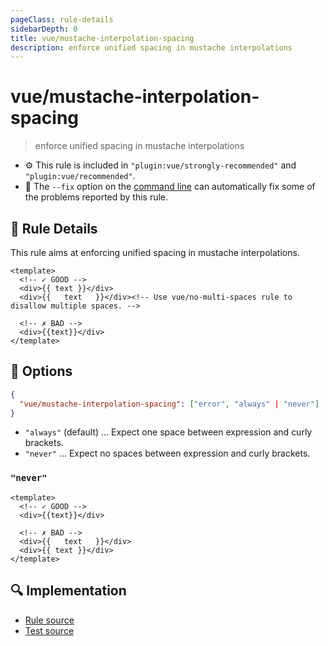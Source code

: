 ```yaml
---
pageClass: rule-details
sidebarDepth: 0
title: vue/mustache-interpolation-spacing
description: enforce unified spacing in mustache interpolations
---
```

# vue/mustache-interpolation-spacing
> enforce unified spacing in mustache interpolations

- :gear: This rule is included in `"plugin:vue/strongly-recommended"` and `"plugin:vue/recommended"`.
- :wrench: The `--fix` option on the [command line](https://eslint.org/docs/user-guide/command-line-interface#fixing-problems) can automatically fix some of the problems reported by this rule.

## :book: Rule Details

This rule aims at enforcing unified spacing in mustache interpolations.

<eslint-code-block fix :rules="{'vue/mustache-interpolation-spacing': ['error']}">

```vue
<template>
  <!-- ✓ GOOD -->
  <div>{{ text }}</div>
  <div>{{   text   }}</div><!-- Use vue/no-multi-spaces rule to disallow multiple spaces. -->

  <!-- ✗ BAD -->
  <div>{{text}}</div>
</template>
```

</eslint-code-block>

## :wrench: Options

```json
{
  "vue/mustache-interpolation-spacing": ["error", "always" | "never"]
}
```

- `"always"` (default) ... Expect one space between expression and curly brackets.
- `"never"` ... Expect no spaces between expression and curly brackets.

### `"never"`

<eslint-code-block fix :rules="{'vue/mustache-interpolation-spacing': ['error', 'never']}">

```vue
<template>
  <!-- ✓ GOOD -->
  <div>{{text}}</div>

  <!-- ✗ BAD -->
  <div>{{   text   }}</div>
  <div>{{ text }}</div>
</template>
```

</eslint-code-block>

## :mag: Implementation

- [Rule source](https://github.com/vuejs/eslint-plugin-vue/blob/master/lib/rules/mustache-interpolation-spacing.js)
- [Test source](https://github.com/vuejs/eslint-plugin-vue/blob/master/tests/lib/rules/mustache-interpolation-spacing.js)

